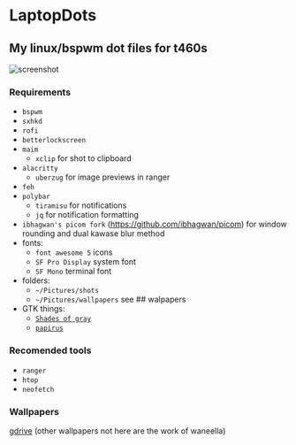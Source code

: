 # LaptopDots
## My linux/bspwm dot files for t460s

![screenshot](https://github.com/NotPocky/LaptopDots/blob/master/showcase/1592166834shot.png)

### Requirements
* `bspwm`
* `sxhkd`
* `rofi`
* `betterlockscreen`
* `maim`
  * `xclip` for shot to clipboard
* `alacritty`
  * `uberzug` for image previews in ranger 
* `feh`
* `polybar`
  * `tiramisu` for notifications
  * `jq` for notification formatting
* `ibhagwan's picom fork` (https://github.com/ibhagwan/picom) for window rounding and dual kawase blur method
* fonts:
  * `font awesome 5` icons
  * `SF Pro Display` system font
  * `SF Mono` terminal font
* folders:
  * `~/Pictures/shots`
  * `~/Pictures/wallpapers` see ## walpapers
* GTK things:
  * [`Shades of gray`](https://www.gnome-look.org/p/1244058/)
  * [`papirus`](https://www.gnome-look.org/p/1166289/)
 
### Recomended tools
 * `ranger`
 * `htop`
 * `neofetch` 
 
### Wallpapers 
[gdrive](https://drive.google.com/drive/folders/1LVlYHzyFQ1vHvHAKT4yWaV4HbF9XLFbX?usp=sharing) (other wallpapers not here are the work of waneella)

